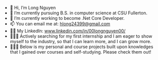 - 👋 Hi, I’m Long Nguyen
- 👀 I’m currently pursuing B.S. in computer science at CSU Fullerton.
- 🌱 I’m currently working to become .Net Core Developer.
- 📫 You can email me at: hlong24399@gmail.com
- 👨🏻 My LinkedIn: www.linkedin.com/in/00longnguyen00/
- 👨🏻‍💼 Actively searching for my first internship and I am eager to show myself to the industry, so that I can learn more, and I can grow more.
- 👨🏽‍💻 Below is my personal and course projects built upon knowledges that I gained over courses and self-studying. Please check them out!
